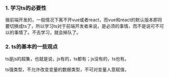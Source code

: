 ### 1. 学习ts的必要性

做前端开发的，一般情况下离不开vue或者react，而vue和react的默认版本即将要切换成ts了，所以学习ts对于前端开发者来说，是必须的事情，而不是说可不可以的事情了。不去学习，就会掉队了。

### 2. ts的基本的一些观点

ts是js的超集，也就是说，js有的，ts都有；js没有的，ts也有。

ts强类型，不允许改变变量的数据类型，不可对变量人意赋值，